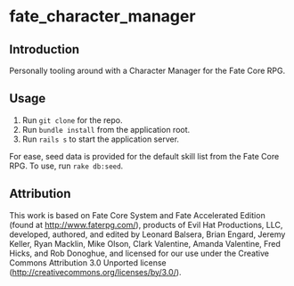 # fate_character_manager

## Introduction

Personally tooling around with a Character Manager for the Fate Core RPG.

## Usage

1. Run `git clone` for the repo.
2. Run `bundle install` from the application root.
3. Run `rails s` to start the application server.

For ease, seed data is provided for the default skill list from the Fate Core RPG.
To use, run `rake db:seed`.

## Attribution

This work is based on Fate Core System and Fate Accelerated Edition (found at http://www.faterpg.com/), products of Evil
Hat Productions, LLC, developed, authored, and edited by Leonard Balsera, Brian Engard, Jeremy Keller, Ryan Macklin,
Mike Olson, Clark Valentine, Amanda Valentine, Fred Hicks, and Rob Donoghue, and licensed for our use under the Creative
Commons Attribution 3.0 Unported license (http://creativecommons.org/licenses/by/3.0/).
